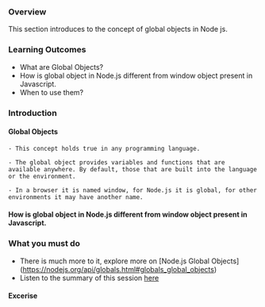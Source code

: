### Overview

This section introduces to the concept of global objects in Node js.

### Learning Outcomes
- What are Global Objects?
- How is global object in Node.js different from window object present in Javascript.
- When to use them?


### Introduction
#### Global Objects
	- This concept holds true in any programming language.
  
    - The global object provides variables and functions that are available anywhere. By default, those that are built into the language or the environment.
  
    - In a browser it is named window, for Node.js it is global, for other environments it may have another name.
   
#### How is global object in Node.js different from window object present in Javascript.
   
### What you must do
- There is much more to it, explore more on [Node.js Global Objects] (https://nodejs.org/api/globals.html#globals_global_objects)
- Listen to the summary of this session [here](https://www.youtube.com/watch?v=jn8PZNBmKm0&t=7s)

#### Excerise

